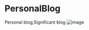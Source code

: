 # PersonalBlog
Personal blog;Significant blog
![image](https://user-images.githubusercontent.com/41775501/155827003-e44e573a-0bce-4878-958c-67466e359c68.png)

